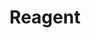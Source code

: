 ---
title: Reagent

kind: Lab


logo: image
website: "DIYbiosphere.github.io"
since: 2016
host: "[DIYbio.org](https://diybio.org/)(https://diybio.org)"
type: Non-profit
collaborators: "[CitizenSciences.net](http://citizensciences.net/)"

latitude: "46.204391"
longitude: "6.143158"
directions: Sereno 48, Colinas del Sur
city: Geneva
country: Switzerland
region: Europe

diplomat: sabgaby
---